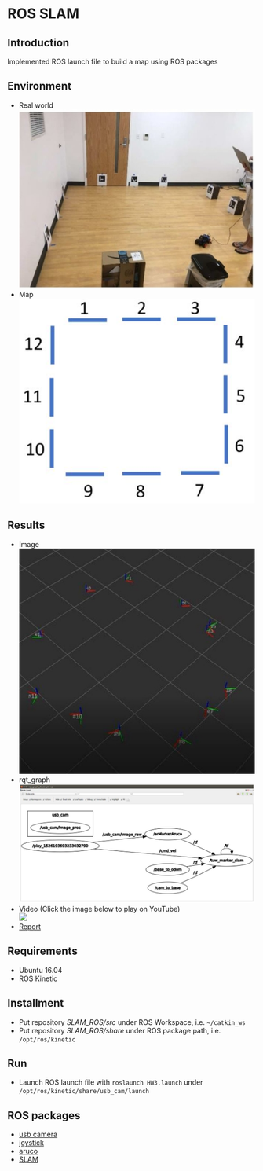 # ROS SLAM
## Introduction
Implemented ROS launch file to build a map using ROS packages

## Environment
* Real world  
  <img src="img/Environment1.jpg" width="575">  
* Map  
  <img src="img/Environment2.JPG" width="575">  

## **Results**
* Image  
  <img src="img/Result1.jpg" width="575">  
* rqt_graph  
  <img src="img/rqt_graph.JPG" width="700">  
* Video (Click the image below to play on YouTube)  
  [![](http://img.youtube.com/vi/bA_MkM1NLRY/0.jpg)](http://www.youtube.com/watch?v=bA_MkM1NLRY)
* [Report](report.pdf)

## **Requirements**
* Ubuntu 16.04
* ROS Kinetic

## **Installment**
* Put repository *SLAM_ROS/src* under ROS Workspace, i.e. ```~/catkin_ws```
* Put repository *SLAM_ROS/share* under ROS package path, i.e. ```/opt/ros/kinetic```

## **Run**
* Launch ROS launch file with ```roslaunch HW3.launch``` under ```/opt/ros/kinetic/share/usb_cam/launch```

## **ROS packages**
* [usb camera](http://wiki.ros.org/usb_cam)
* [joystick](http://wiki.ros.org/joy)
* [aruco](http://wiki.ros.org/tuw_aruco)
* [SLAM](http://wiki.ros.org/tuw_marker_slam)
